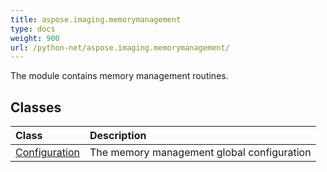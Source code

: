 ```yaml
---
title: aspose.imaging.memorymanagement
type: docs
weight: 900
url: /python-net/aspose.imaging.memorymanagement/
---
```



The module contains memory management routines.

## **Classes**
| **Class** | **Description** |
| :- | :- |
| [Configuration](/imaging/python-net/aspose.imaging.memorymanagement/configuration/) | The memory management global configuration |
